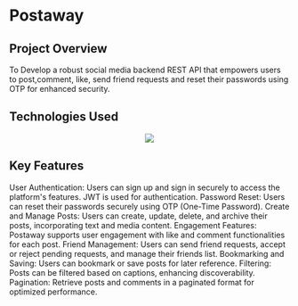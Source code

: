 # Postaway
Project Overview
-----------------------------------------------------------------------------------------------------------------------------------------------------------------------------------------------------------------------
To Develop a robust social media backend REST API that empowers users to post,comment, like, send friend requests and reset their passwords using OTP for enhanced security.

Technologies Used
-----------------------------------------------------------------------------------------------------------------------------------------------------------------------------------------------------------------------

<p align="center">
  <a href="https://skillicons.dev">
    <img src="https://skillicons.dev/icons?i=javascript,mongodb,postman,nodejs,express" />
  </a>
</p>

Key Features
----------------------------------------------------------------------------------------------------------------------------------------------------------------------------------------------------------------------
User Authentication: Users can sign up and sign in securely to access the platform's features. JWT is used for authentication.
Password Reset: Users can reset their passwords securely using OTP (One-Time Password).
Create and Manage Posts: Users can create, update, delete, and archive their posts, incorporating text and media content.
Engagement Features: Postaway supports user engagement with like and comment functionalities for each post.
Friend Management: Users can send friend requests, accept or reject pending requests, and manage their friends list.
Bookmarking and Saving: Users can bookmark or save posts for later reference.
Filtering: Posts can be filtered based on captions, enhancing discoverability.
Pagination: Retrieve posts and comments in a paginated format for optimized performance.


